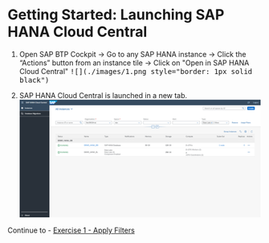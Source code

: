 # Getting Started: Launching SAP HANA Cloud Central

1. Open SAP BTP Cockpit -> Go to any SAP HANA instance -> Click the “Actions” button from an instance tile -> Click on "Open in SAP HANA Cloud Central"
    <kbd>
    ![](./images/1.png style="border: 1px solid black")
    </kbd>

2. SAP HANA Cloud Central is launched in a new tab.
    <kbd>
    ![](./images/2.png)
    <kbd>

Continue to - [Exercise 1 - Apply Filters](../ex1/README.md)
